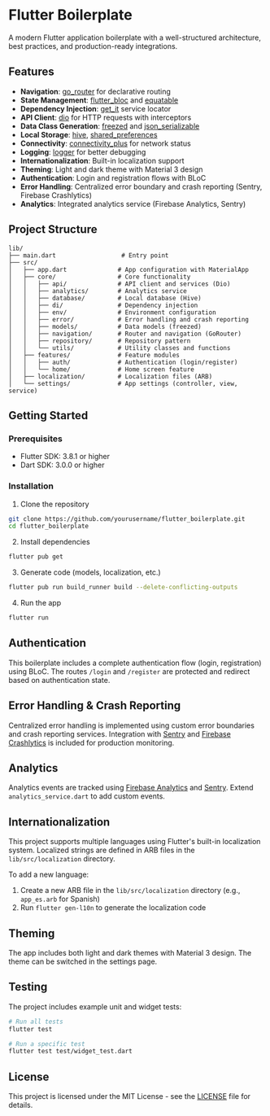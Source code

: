 # Flutter Boilerplate

A modern Flutter application boilerplate with a well-structured architecture, best practices, and production-ready integrations.

## Features

- **Navigation**: [go_router](https://pub.dev/packages/go_router) for declarative routing
- **State Management**: [flutter_bloc](https://pub.dev/packages/flutter_bloc) and [equatable](https://pub.dev/packages/equatable)
- **Dependency Injection**: [get_it](https://pub.dev/packages/get_it) service locator
- **API Client**: [dio](https://pub.dev/packages/dio) for HTTP requests with interceptors
- **Data Class Generation**: [freezed](https://pub.dev/packages/freezed) and [json_serializable](https://pub.dev/packages/json_serializable)
- **Local Storage**: [hive](https://pub.dev/packages/hive), [shared_preferences](https://pub.dev/packages/shared_preferences)
- **Connectivity**: [connectivity_plus](https://pub.dev/packages/connectivity_plus) for network status
- **Logging**: [logger](https://pub.dev/packages/logger) for better debugging
- **Internationalization**: Built-in localization support
- **Theming**: Light and dark theme with Material 3 design
- **Authentication**: Login and registration flows with BLoC
- **Error Handling**: Centralized error boundary and crash reporting (Sentry, Firebase Crashlytics)
- **Analytics**: Integrated analytics service (Firebase Analytics, Sentry)

## Project Structure

```
lib/
├── main.dart                  # Entry point
├── src/
│   ├── app.dart              # App configuration with MaterialApp
│   ├── core/                 # Core functionality
│   │   ├── api/              # API client and services (Dio)
│   │   ├── analytics/        # Analytics service
│   │   ├── database/         # Local database (Hive)
│   │   ├── di/               # Dependency injection
│   │   ├── env/              # Environment configuration
│   │   ├── error/            # Error handling and crash reporting
│   │   ├── models/           # Data models (freezed)
│   │   ├── navigation/       # Router and navigation (GoRouter)
│   │   ├── repository/       # Repository pattern
│   │   └── utils/            # Utility classes and functions
│   ├── features/             # Feature modules
│   │   ├── auth/             # Authentication (login/register)
│   │   └── home/             # Home screen feature
│   ├── localization/         # Localization files (ARB)
│   └── settings/             # App settings (controller, view, service)
```

## Getting Started

### Prerequisites

- Flutter SDK: 3.8.1 or higher
- Dart SDK: 3.0.0 or higher

### Installation

1. Clone the repository
```bash
git clone https://github.com/yourusername/flutter_boilerplate.git
cd flutter_boilerplate
```

2. Install dependencies
```bash
flutter pub get
```

3. Generate code (models, localization, etc.)
```bash
flutter pub run build_runner build --delete-conflicting-outputs
```

4. Run the app
```bash
flutter run
```

## Authentication

This boilerplate includes a complete authentication flow (login, registration) using BLoC. The routes `/login` and `/register` are protected and redirect based on authentication state.

## Error Handling & Crash Reporting

Centralized error handling is implemented using custom error boundaries and crash reporting services. Integration with [Sentry](https://pub.dev/packages/sentry_flutter) and [Firebase Crashlytics](https://pub.dev/packages/firebase_crashlytics) is included for production monitoring.

## Analytics

Analytics events are tracked using [Firebase Analytics](https://pub.dev/packages/firebase_analytics) and [Sentry](https://pub.dev/packages/sentry_flutter). Extend `analytics_service.dart` to add custom events.

## Internationalization

This project supports multiple languages using Flutter's built-in localization system. Localized strings are defined in ARB files in the `lib/src/localization` directory.

To add a new language:
1. Create a new ARB file in the `lib/src/localization` directory (e.g., `app_es.arb` for Spanish)
2. Run `flutter gen-l10n` to generate the localization code

## Theming

The app includes both light and dark themes with Material 3 design. The theme can be switched in the settings page.

## Testing

The project includes example unit and widget tests:

```bash
# Run all tests
flutter test

# Run a specific test
flutter test test/widget_test.dart
```

## License

This project is licensed under the MIT License - see the [LICENSE](LICENSE) file for details.